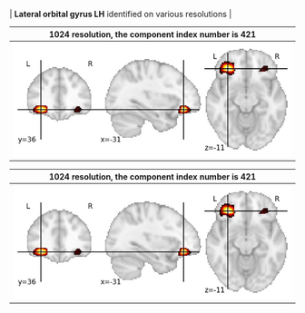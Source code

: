 


| **Lateral orbital gyrus LH** identified on various resolutions |

| 1024 resolution, the component index number is 421|  
|:---:|  
| ![Component 1024](../1024/final/421.jpg "From component 1024: Lateral orbital gyrus LH") |

| 1024 resolution, the component index number is 421|  
|:---:|  
| ![Component 1024](../1024/final/421.jpg "From component 1024: Lateral orbital gyrus LH") |